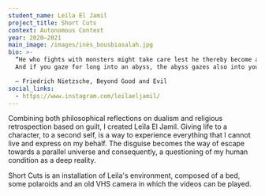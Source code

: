 ```yaml
---
student_name: Leïla El Jamil
project_title: Short Cuts
context: Autonomous Context
year: 2020—2021
main_image: /images/inès_bousbiasalah.jpg
bio: >-
  “He who fights with monsters might take care lest he thereby become a monster.
  And if you gaze for long into an abyss, the abyss gazes also into you.” 

  ― Friedrich Nietzsche, Beyond Good and Evil
social_links:
  - https://www.instagram.com/leilaeljamil/
---
```

Combining both philosophical reflections on dualism and religious retrospection based on guilt, I created Leïla El Jamil.
Giving life to a character, to a second self, is a way to experience everything that I cannot live and express on my behalf.
The disguise becomes the way of escape towards a parallel universe and consequently, a questioning of my human condition as a deep reality.

Short Cuts is an installation of Leila's environment, composed of a bed, some polaroids and an old VHS camera in which the videos can be played.